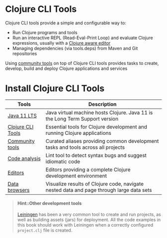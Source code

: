 # Clojure CLI Tools
Clojure CLI tools provide a simple and configurable way to:

* Run Clojure programs and tools
* Run an interactive REPL (Read-Eval-Print Loop) and evaluate Clojure expressions, usually with a [Clojure aware editor](/clojure-editors/)
* Managing dependencies (via tools.deps) from Maven and Git repositories

Using [community tools](community-tools.md) on top of Clojure CLI tools provides tasks to create, develop, build and deploy Clojure applications and services


# Install Clojure CLI Tools

| Tools                                 | Description                                                                              |
|---------------------------------------|------------------------------------------------------------------------------------------|
| [Java 11 LTS](java.md)                | Java virtual machine hosts Clojure. Java 11 is the Long Term Support version             |
| [Clojure CLI Tools](clojure.md)       | Essential tools for Clojure development and running Clojure applications                 |
| [Community tools](community-tools.md) | Curated aliases providing common development tasks and tools across all projects         |
| [Code analysis](code-analysis.md)     | Lint tool to detect syntax bugs and suggest idiomatic code                               |
| [Editors](/clojure-editors/)          | Editors providing a complete Clojure development environment                             |
| [Data browsers](data-browsers/)       | Visualize results of Clojure code, navigate nested data and page through large data sets |


> #### Hint::Other development tools
> [Leiningen](https://leiningen.org) has been a very common tool to create and run projects, as well as building assets (jars) for deployment.  All the code examples in this book should work with Leiningen when a correctly configured `project.clj` file is created.
